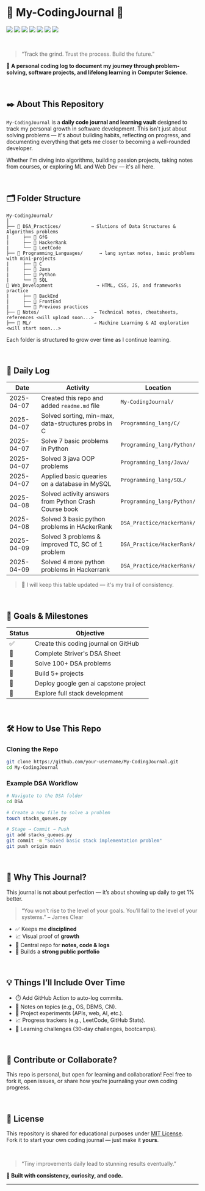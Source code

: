# 📑 My-CodingJournal 🚀
<p>
  <img src="https://img.shields.io/badge/Status-Active-brightgreen" />
  <img src="https://img.shields.io/badge/Language-Python-blue.svg" />
  <img src="https://img.shields.io/badge/Web-HTML5-red.svg" />
  <img src="https://img.shields.io/badge/Web-CSS3-purple.svg" />
  <img src="https://img.shields.io/badge/Language-JavaScript-yellow.svg" />
  <img src="https://img.shields.io/badge/Database-MySQL-blueviolet.svg" />
  <img src="https://img.shields.io/github/last-commit/Soumyajit4119/My-CoadingJournal" />
</p>

<br>

> “Track the grind. Trust the process. Build the future.”

**📌 A personal coding log to document my journey through problem-solving, software projects, and lifelong learning in Computer Science.**

<br>

## ✒️ About This Repository

`My-CodingJournal` is a **daily code journal and learning vault** designed to track my personal growth in software development. This isn't just about solving problems — it's about building habits, reflecting on progress, and documenting everything that gets me closer to becoming a well-rounded developer.

Whether I'm diving into algorithms, building passion projects, taking notes from courses, or exploring ML and Web Dev — it's all here.

<br>

## 🗂️ Folder Structure

```
My-CodingJournal/
│
├── 📂 DSA_Practices/           → Slutions of Data Structures & Algorithms problems
|     ├── 📁 GfG  
|     ├── 📁 HackerRank  
|     └── 📁 LeetCode
├── 📂 Programming_Languages/      → lang syntax notes, basic problems with mini-projects
|     ├── 📁 C  
|     ├── 📁 Java  
|     ├── 📁 Python  
|     └── 📁 SQL 
📁 Web_Development                → HTML, CSS, JS, and frameworks practice
|     ├── 📁 BackEnd  
|     ├── 📁 FrontEnd  
|     └── 📁 Previous practices        
├── 📁 Notes/                    → Technical notes, cheatsheets, references <will upload soon...>
├── 📁 ML/                       → Machine Learning & AI exploration <will start soon...>
```
Each folder is structured to grow over time as I continue learning.

<br>

## 📅 Daily Log

| Date       | Activity                                             | Location                   |
|------------|------------------------------------------------------|----------------------------|
| 2025-04-07 | Created this repo and added `readme.md` file         | `My-CodingJournal/`        |
| 2025-04-07 | Solved sorting, min-max, data-structures probs in C  | `Programming_lang/C/`      |
| 2025-04-07 | Solve 7 basic problems in Python                     | `Programming_lang/Python/` |
| 2025-04-07 | Solved 3 java OOP problems                           | `Programming_lang/Java/`   |
| 2025-04-07 | Applied basic quearies on a database in MySQL        | `Programming_lang/SQL/`    |
| 2025-04-08 | Solved activity answers from Python Crash Course book| `Programming_lang/Python/` |
| 2025-04-08 | Solved 3 basic python problems in HAckerRank         | `DSA_Practice/HackerRank/` |
| 2025-04-09 | Solved 3 problems & improved TC, SC of 1 problem     | `DSA_Practice/HackerRank/` |
| 2025-04-09 | Solved 4 more python problems in Hackerrank          | `DSA_Practice/HackerRank/` |

> 🔁 I will keep this table updated — it's my trail of consistency.

<br>

## 🎯 Goals & Milestones

| Status | Objective                                   |
|--------|---------------------------------------------|
| ✅     | Create this coding journal on GitHub        |
| 🔲     | Complete Striver's DSA Sheet                |
| 🔲     | Solve 100+ DSA problems                     |
| 🔲     | Build 5+ projects                           |
| 🔲     | Deploy google gen ai capstone project       |
| 🔲     | Explore full stack development              |

<br>

## 🛠️ How to Use This Repo

### Cloning the Repo

```bash
git clone https://github.com/your-username/My-CodingJournal.git
cd My-CodingJournal
```

### Example DSA Workflow

```bash
# Navigate to the DSA folder
cd DSA

# Create a new file to solve a problem
touch stacks_queues.py

# Stage → Commit → Push
git add stacks_queues.py
git commit -m "Solved basic stack implementation problem"
git push origin main
```

<br>

## 🧠 Why This Journal?

This journal is not about perfection — it’s about showing up daily to get 1% better.

> “You won’t rise to the level of your goals. You’ll fall to the level of your systems.” – James Clear

- ✅ Keeps me **disciplined**
- 📈 Visual proof of **growth**
- 🧰 Central repo for **notes, code & logs**
- 💼 Builds a **strong public portfolio**

<br>

## 💡 Things I’ll Include Over Time

- ⏱️ Add GitHub Action to auto-log commits.
- 📘 Notes on topics (e.g., OS, DBMS, CN).
- 🧪 Project experiments (APIs, web, AI, etc.).
- 📈 Progress trackers (e.g., LeetCode, GitHub Stats).
- 📌 Learning challenges (30-day challenges, bootcamps).

<br>

## 🤝 Contribute or Collaborate?

This repo is personal, but open for learning and collaboration!
Feel free to fork it, open issues, or share how you’re journaling your own coding progress.

<br>

## 📜 License

This repository is shared for educational purposes under [MIT License](LICENSE).  
Fork it to start your own coding journal — just make it **yours**.

<br>

> “Tiny improvements daily lead to stunning results eventually.”

**🔖 Built with consistency, curiosity, and code.**

---
